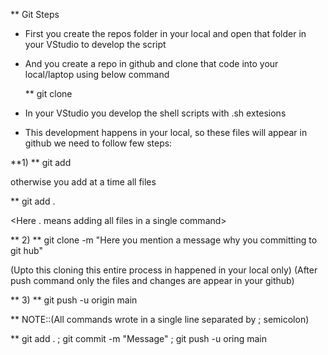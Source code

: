 ** Git Steps 

* First you create the repos folder in your local and open that folder in your VStudio to develop the script

* And you create a repo in github and clone that code into your local/laptop using below command

  ** git clone <copy the https code from github>


* In your VStudio you develop the shell scripts with .sh extesions
* This development happens in your local, so these files will appear in github we need to follow few steps:

**1)
** git add <Here you add files one by one>

otherwise you add at a time all files 

** git add . 

<Here . means adding all files in a single command>

** 2)
** git clone -m "Here you mention a message why you committing to git hub"

(Upto this cloning this entire process in happened in your local only)
(After push command only the files and changes are appear in your github)

** 3)
** git push -u origin main



** NOTE::(All commands wrote in a single line separated by ; semicolon)

** git add . ; git commit -m "Message" ; git push -u oring main